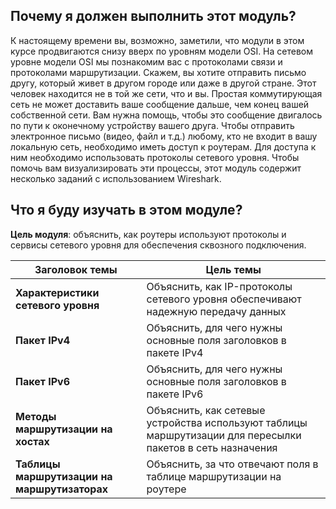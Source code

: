 <!-- verified: agorbachev 03.05.2022 -->

<!-- 8.0.1 -->
##  Почему я должен выполнить этот модуль?

К настоящему времени вы, возможно, заметили, что модули в этом курсе продвигаются снизу вверх по уровням модели OSI. На сетевом уровне модели OSI мы познакомим вас с протоколами связи и протоколами маршрутизации. Скажем, вы хотите отправить письмо другу, который живет в другом городе или даже в другой стране. Этот человек находится не в той же сети, что и вы. Простая коммутирующая сеть не может доставить ваше сообщение дальше, чем конец вашей собственной сети. Вам нужна помощь, чтобы это сообщение двигалось по пути к оконечному устройству вашего друга. Чтобы отправить электронное письмо (видео, файл и т.д.) любому, кто не входит в вашу локальную сеть, необходимо иметь доступ к роутерам. Для доступа к ним необходимо использовать протоколы сетевого уровня. Чтобы помочь вам визуализировать эти процессы, этот модуль содержит несколько заданий с использованием Wireshark. 

<!-- 8.0.2 -->
##  Что я буду изучать в этом модуле?

**Цель модуля**: объяснить, как роутеры используют протоколы и сервисы сетевого уровня для обеспечения сквозного подключения.

| **Заголовок темы** | **Цель темы** |
| --- | --- |
| **Характеристики сетевого уровня** | Объяснить, как IP-протоколы сетевого уровня обеспечивают надежную передачу данных |
| **Пакет IPv4** | Объяснить, для чего нужны основные поля заголовков в пакете IPv4 |
| **Пакет IPv6** | Объяснить, для чего нужны основные поля заголовков в пакете IPv6 |
| **Методы маршрутизации на хостах** | Объяснить, как сетевые устройства используют таблицы маршрутизации для пересылки пакетов в сеть назначения |
| **Таблицы маршрутизации на маршрутизаторах** | Объяснить, за что отвечают поля в таблице маршрутизации на роутере |
